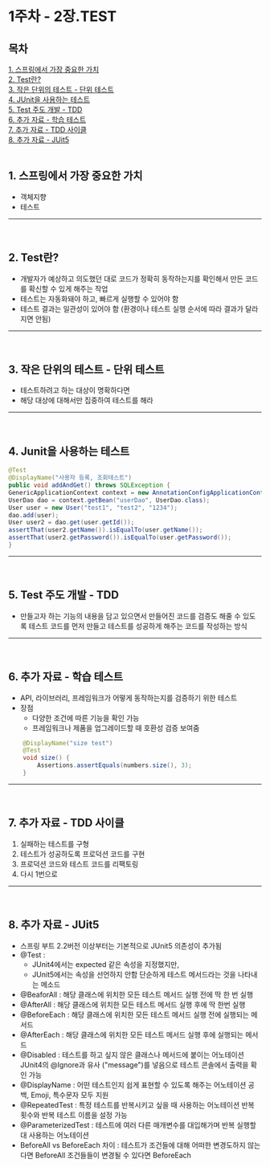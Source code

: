# **1주차 - 2장.TEST**

## **목차**
[1. 스프링에서 가장 중요한 가치](#1.-스프링에서-가장-중요한-가치)<br>
[2. Test란?](#2.-Test란?)<br>
[3. 작은 단위의 테스트 - 단위 테스트](#3.-작은-단위의-테스트---단위-테스트)<br>
[4. JUnit을 사용하는 테스트](#4.-JUnit을-사용하는-테스트)<br>
[5. Test 주도 개발 - TDD](#5.-Test-주도-개발---TDD)<br>
[6. 추가 자료 - 학습 테스트](#6.-추가-자료---학습-테스트)<br>
[7. 추가 자료 - TDD 사이클](#7.-추가-자료---TDD-사이클)<br>
[8. 추가 자료 - JUit5](#8.-추가-자료---JUit5)<br>
<br>


## **1. 스프링에서 가장 중요한 가치**
 - 객체지향
 - 테스트
---
<br>

## **2. Test란?**
 - 개발자가 예상하고 의도했던 대로 코드가 정확히 동작하는지를 확인해서 만든 코드를 확신할 수 있게 해주는 작업
 - 테스트는 자동화돼야 하고, 빠르게 실행할 수 있어야 함
 - 테스트 결과는 일관성이 있어야 함 (환경이나 테스트 실행 순서에 따라 결과가 달라지면 안됨)
 ---
<br>

## **3. 작은 단위의 테스트 - 단위 테스트**
 - 테스트하려고 하는 대상이 명확하다면
 - 해당 대상에 대해서만 집중하여 테스트를 해라
---
<br>

## **4. Junit을 사용하는 테스트**

```java
@Test
@DisplayName("사용자 등록, 조회테스트")
public void addAndGet() throws SQLException {
GenericApplicationContext context = new AnnotationConfigApplicationContext(DaoFactory.class);
UserDao dao = context.getBean("userDao", UserDao.class);
User user = new User("test1", "test2", "1234");
dao.add(user);
User user2 = dao.get(user.getId());
assertThat(user2.getName()).isEqualTo(user.getName());
assertThat(user2.getPassword()).isEqualTo(user.getPassword());
}
```
---
<br>

## **5. Test 주도 개발 - TDD**
 - 만들고자 하는 기능의 내용을 담고 있으면서 만들어진 코드를 검증도 해줄 수 있도록 테스트 코드를 먼저 만들고 테스트를 성공하게 해주는 코드를 작성하는 방식
---
<br>

## **6. 추가 자료 - 학습 테스트**
 - API, 라이브러리, 프레임워크가 어떻게 동작하는지를 검증하기 위한 테스트
 - 장점
   * 다양한 조건에 따른 기능을 확인 가능
   * 프레임워크나 제품을 업그레이드할 때 호환성 검증 보여줌
```java
    @DisplayName("size test")
    @Test
    void size() {
        Assertions.assertEquals(numbers.size(), 3);
    }
```
---
<br>

## **7. 추가 자료 - TDD 사이클**
 1. 실패하는 테스트를 구형
 2. 테스트가 성공하도록 프로덕션 코드를 구현
 3. 프로덕션 코드와 테스트 코드를 리팩토링
 4. 다시 1번으로
 ---
 <br>

 ## **8. 추가 자료 - JUit5**
  - 스프링 부트 2.2버전 이상부터는 기본적으로 JUnit5 의존성이 추가됨
  - @Test : 
    - JUnit4에서는 expected 같은 속성을 지정했지만, 
    - JUnit5에서는 속성을 선언하지 안함 단순하게 테스트 메서드라는 것을 나타내는 메소드
  - @BeaforAll : 해당 클래스에 위치한 모든 테스트 메서드 실행 전에 딱 한 번 실행
  - @AfterAll :  해당 클래스에 위치한 모든 테스트 메서드 실행 후에 딱 한번 실행
  - @BeforeEach : 해당 클래스에 위치한 모든 테스트 메서드 실행 전에 실행되는 메서드
  - @AfterEach : 해당 클래스에 위치한 모든 테스트 메서드 실행 후에 실행되는 메서드
  - @Disabled : 테스트를 하고 싶지 않은 클래스나 메서드에 붙이는 어노테이션 JUnit4의 @Ignore과 유사 ("message")를 넣음으로 테스트 콘솔에서 출력을 확인 가능
  - @DisplayName : 어떤 테스트인지 쉽게 표현할 수 있도록 해주는 어노테이션 공백, Emoji, 특수문자 모두 지원
  - @RepeatedTest : 특정 테스트를 반복시키고 싶을 때 사용하는 어노테이션 반복 횟수와 반복 테스트 이름을 설정 가능
  - @ParameterizedTest : 테스트에 여러 다른 매개변수를 대입해가며 반복 실행할 대 사용하는 어노테이션
  - BeforeAll vs BeforeEach 차이 : 테스트가 조건들에 대해 어떠한 변경도하지 않는다면 BeforeAll 조건들들이 변경될 수 있다면 BeforeEach